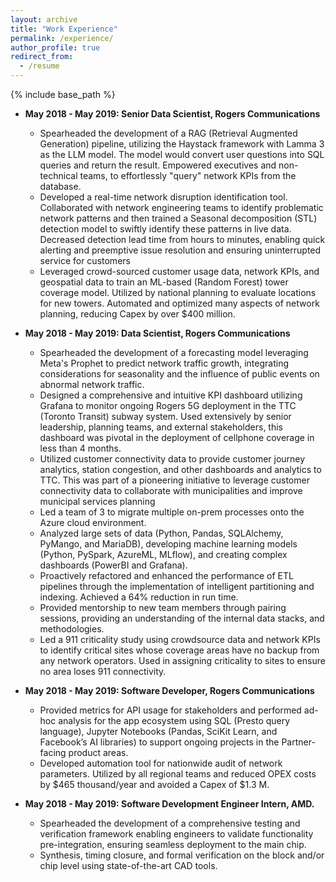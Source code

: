 ```yaml
---
layout: archive
title: "Work Experience"
permalink: /experience/
author_profile: true
redirect_from:
  - /resume
---
```

  
{% include base_path %}



* **May 2018 - May 2019: Senior Data Scientist, Rogers Communications**
  * Spearheaded the development of a RAG (Retrieval Augmented Generation) pipeline, utilizing the Haystack framework with Lamma 3 as the LLM model. The model would convert user questions into SQL queries and return the result. Empowered executives and non-technical teams, to effortlessly "query" network KPIs from the database.
  * Developed a real-time network disruption identification tool. Collaborated with network engineering teams to identify problematic network patterns and then trained a Seasonal decomposition (STL) detection model to swiftly identify these patterns in live data. Decreased detection lead time from hours to minutes, enabling quick alerting and preemptive issue resolution and ensuring uninterrupted service for customers
  * Leveraged crowd-sourced customer usage data, network KPIs, and geospatial data to train an ML-based (Random Forest) tower coverage model. Utilized by national planning to evaluate locations for new towers. Automated and optimized many aspects of network planning, reducing Capex by over $400 million.

* **May 2018 - May 2019: Data Scientist, Rogers Communications**
  * Spearheaded the development of a forecasting model leveraging Meta's Prophet to predict network traffic growth, integrating considerations for seasonality and the influence of public events on abnormal network traffic.
  * Designed a comprehensive and intuitive KPI dashboard utilizing Grafana to monitor ongoing Rogers 5G deployment in the TTC (Toronto Transit) subway system. Used extensively by senior leadership, planning teams, and external stakeholders, this dashboard was pivotal in the deployment of cellphone coverage in less than 4 months. 
  * Utilized customer connectivity data to provide customer journey analytics, station congestion, and other dashboards and analytics to TTC. This was part of a pioneering initiative to leverage customer connectivity data to collaborate with municipalities and improve municipal services planning
  *  Led a team of 3 to migrate multiple on-prem processes onto the Azure cloud environment. 
  * Analyzed large sets of data (Python, Pandas, SQLAlchemy, PyMango, and MariaDB), developing machine learning models (Python, PySpark, AzureML, MLflow), and creating complex dashboards (PowerBI and Grafana). 
  * Proactively refactored and enhanced the performance of ETL pipelines through the implementation of intelligent partitioning and indexing. Achieved a 64% reduction in run time.
  *  Provided mentorship to new team members through pairing sessions, providing an understanding of the internal data stacks, and methodologies.
  * Led a 911 criticality study using crowdsource data and network KPIs to identify critical sites whose coverage areas have no backup from any network operators. Used in assigning criticality to sites to ensure no area loses 911 connectivity. 


* **May 2018 - May 2019: Software Developer, Rogers Communications**
    * Provided metrics for API usage for stakeholders and performed ad-hoc analysis for the app ecosystem using SQL (Presto query
language), Jupyter Notebooks (Pandas, SciKit Learn, and Facebook’s AI libraries) to support ongoing projects in the
Partner-facing product areas.
    * Developed automation tool for nationwide audit of network parameters. Utilized by all regional teams and reduced OPEX costs by $465 thousand/year and avoided a Capex of $1.3 M. 


* **May 2018 - May 2019: Software Development Engineer Intern, AMD.**
    * Spearheaded the development of a comprehensive testing and verification framework enabling engineers to validate functionality pre-integration, ensuring seamless deployment to the main chip.
    * Synthesis, timing closure, and formal verification on the block and/or chip level using state-of-the-art CAD tools.
 